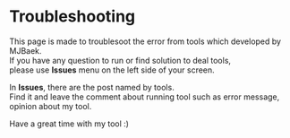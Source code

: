 # Troubleshooting

This page is made to troublesoot the error from tools which developed by MJBaek.  
If you have any question to run or find solution to deal tools,  
please use **Issues** menu on the left side of your screen.  
  
In **Issues**, there are the post named by tools.  
Find it and leave the comment about running tool such as error message, opinion about my tool.  
  
Have a great time with my tool :)  
  
    
      
